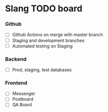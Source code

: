 # Slang TODO board

### Github
- [ ] Github Actions on merge with master branch
- [ ] Staging and development branches
- [ ] Automated testing on Staging

### Backend
- [ ] Prod, staging, test databases

### Frontend
- [ ] Messenger
- [ ] Postboard
- [ ] QA Board